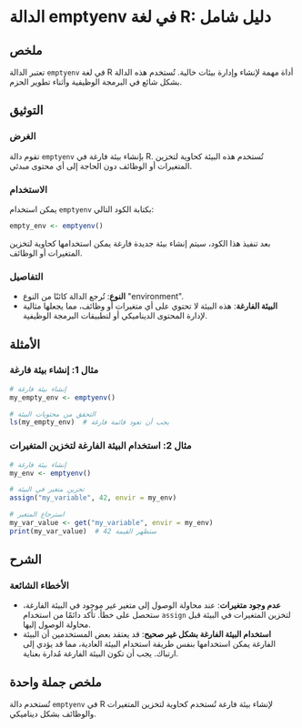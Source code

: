 <!--
Meta Description: # الدالة emptyenv في لغة R: دليل شامل ## ملخص تعتبر الدالة `emptyenv` في لغة R أداة مهمة لإنشاء وإدارة بيئات خالية. تُستخدم هذه الدالة بشكل شائع في ال...
Meta Keywords: البيئة, emptyenv, فارغة, بيئة, الفارغة
-->

# الدالة emptyenv في لغة R: دليل شامل 

## ملخص
تعتبر الدالة `emptyenv` في لغة R أداة مهمة لإنشاء وإدارة بيئات خالية. تُستخدم هذه الدالة بشكل شائع في البرمجة الوظيفية وأثناء تطوير الحزم.

## التوثيق
### الغرض
تقوم دالة `emptyenv` بإنشاء بيئة فارغة في R. تُستخدم هذه البيئة كحاوية لتخزين المتغيرات أو الوظائف دون الحاجة إلى أي محتوى مبدئي.

### الاستخدام
يمكن استخدام `emptyenv` بكتابة الكود التالي:
```R
empty_env <- emptyenv()
```
بعد تنفيذ هذا الكود، سيتم إنشاء بيئة جديدة فارغة يمكن استخدامها كحاوية لتخزين المتغيرات أو الوظائف.

### التفاصيل
- **النوع**: تُرجع الدالة كائنًا من النوع "environment".
- **البيئة الفارغة**: هذه البيئة لا تحتوي على أي متغيرات أو وظائف، مما يجعلها مثالية لإدارة المحتوى الديناميكي أو لتطبيقات البرمجة الوظيفية.

## الأمثلة
### مثال 1: إنشاء بيئة فارغة
```R
# إنشاء بيئة فارغة
my_empty_env <- emptyenv()

# التحقق من محتويات البيئة
ls(my_empty_env)  # يجب أن تعود قائمة فارغة
```

### مثال 2: استخدام البيئة الفارغة لتخزين المتغيرات
```R
# إنشاء بيئة فارغة
my_env <- emptyenv()

# تخزين متغير في البيئة
assign("my_variable", 42, envir = my_env)

# استرجاع المتغير
my_var_value <- get("my_variable", envir = my_env)
print(my_var_value)  # ستظهر القيمة 42
```

## الشرح
### الأخطاء الشائعة
- **عدم وجود متغيرات**: عند محاولة الوصول إلى متغير غير موجود في البيئة الفارغة، ستحصل على خطأ. تأكد دائمًا من استخدام `assign` لتخزين المتغيرات في البيئة قبل محاولة الوصول إليها.
- **استخدام البيئة الفارغة بشكل غير صحيح**: قد يعتقد بعض المستخدمين أن البيئة الفارغة يمكن استخدامها بنفس طريقة استخدام البيئة العادية، مما قد يؤدي إلى ارتباك. يجب أن تكون البيئة الفارغة مُدارة بعناية.

## ملخص جملة واحدة
تُستخدم دالة `emptyenv` في R لإنشاء بيئة فارغة تُستخدم كحاوية لتخزين المتغيرات والوظائف بشكل ديناميكي.